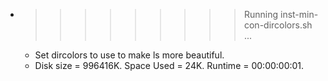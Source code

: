 * >>>>>>>>> Running inst-min-con-dircolors.sh ...
  * Set dircolors to use  to make ls more beautiful.
  * Disk size = 996416K. Space Used = 24K. Runtime = 00:00:00:01.
